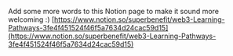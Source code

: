 Add some more words to this Notion page to make it sound more welcoming :)
[https://www.notion.so/superbenefit/web3-Learning-Pathways-3fe4f451524f46f5a7634d24cac59d15](https://www.notion.so/superbenefit/web3-Learning-Pathways-3fe4f451524f46f5a7634d24cac59d15) 